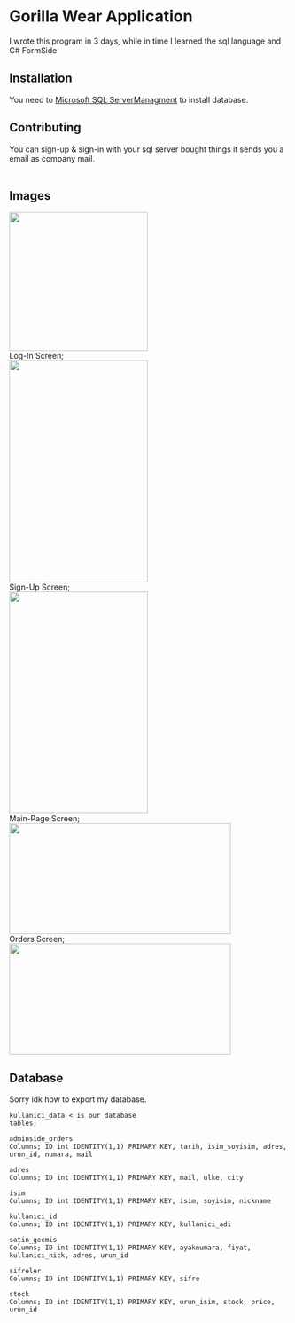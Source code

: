 # Gorilla Wear Application
I wrote this program in 3 days, while in time I learned the sql language and C# FormSide


## Installation

You need to [Microsoft SQL ServerManagment](https://docs.microsoft.com/en-us/sql/ssms/download-sql-server-management-studio-ssms?view=sql-server-ver15) to install database.

## Contributing
You can sign-up & sign-in with your sql server bought things it sends you a email as company mail.</br>
</br>

## Images
<img src="https://i.imgur.com/4SgIqF2.png" width="250" height="250" /> </br>
Log-In Screen; </br>
<img src="https://i.imgur.com/k0Nen2K.png" width="250" height="400" /> </br>
Sign-Up Screen;</br>
<img src="https://i.imgur.com/syavkSZ.png" width="250" height="400" /> </br>
Main-Page Screen;</br>
<img src="https://i.imgur.com/WkZowJ9.png" width="400" height="200" /> </br>
Orders Screen;</br>
<img src="https://i.imgur.com/I0gEM2q.png" width="400" height="200" /> </br>

## Database
Sorry idk how to export my database.
```
kullanici_data < is our database
tables;

adminside_orders
Columns; ID int IDENTITY(1,1) PRIMARY KEY, tarih, isim_soyisim, adres, urun_id, numara, mail

adres
Columns; ID int IDENTITY(1,1) PRIMARY KEY, mail, ulke, city

isim
Columns; ID int IDENTITY(1,1) PRIMARY KEY, isim, soyisim, nickname

kullanici_id
Columns; ID int IDENTITY(1,1) PRIMARY KEY, kullanici_adi

satin_gecmis
Columns; ID int IDENTITY(1,1) PRIMARY KEY, ayaknumara, fiyat, kullanici_nick, adres, urun_id

sifreler
Columns; ID int IDENTITY(1,1) PRIMARY KEY, sifre

stock
Columns; ID int IDENTITY(1,1) PRIMARY KEY, urun_isim, stock, price, urun_id

```
